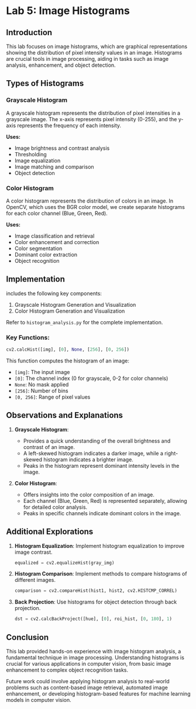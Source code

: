 # Lab 5: Image Histograms

## Introduction
This lab focuses on image histograms, which are graphical representations showing the distribution of pixel intensity values in an image. Histograms are crucial tools in image processing, aiding in tasks such as image analysis, enhancement, and object detection.

## Types of Histograms

### Grayscale Histogram
A grayscale histogram represents the distribution of pixel intensities in a grayscale image. The x-axis represents pixel intensity (0-255), and the y-axis represents the frequency of each intensity.

**Uses:**
- Image brightness and contrast analysis
- Thresholding
- Image equalization
- Image matching and comparison
- Object detection

### Color Histogram
A color histogram represents the distribution of colors in an image. In OpenCV, which uses the BGR color model, we create separate histograms for each color channel (Blue, Green, Red).

**Uses:**
- Image classification and retrieval
- Color enhancement and correction
- Color segmentation
- Dominant color extraction
- Object recognition

## Implementation

includes the following key components:

1. Grayscale Histogram Generation and Visualization
2. Color Histogram Generation and Visualization

Refer to `histogram_analysis.py` for the complete implementation.

### Key Functions:

```python
cv2.calcHist([img], [0], None, [256], [0, 256])
```
This function computes the histogram of an image:
- `[img]`: The input image
- `[0]`: The channel index (0 for grayscale, 0-2 for color channels)
- `None`: No mask applied
- `[256]`: Number of bins
- `[0, 256]`: Range of pixel values

## Observations and Explanations

1. **Grayscale Histogram**:
   - Provides a quick understanding of the overall brightness and contrast of an image.
   - A left-skewed histogram indicates a darker image, while a right-skewed histogram indicates a brighter image.
   - Peaks in the histogram represent dominant intensity levels in the image.

2. **Color Histogram**:
   - Offers insights into the color composition of an image.
   - Each channel (Blue, Green, Red) is represented separately, allowing for detailed color analysis.
   - Peaks in specific channels indicate dominant colors in the image.

## Additional Explorations

1. **Histogram Equalization**: Implement histogram equalization to improve image contrast.
   ```python
   equalized = cv2.equalizeHist(gray_img)
   ```

2. **Histogram Comparison**: Implement methods to compare histograms of different images.
   ```python
   comparison = cv2.compareHist(hist1, hist2, cv2.HISTCMP_CORREL)
   ```

3. **Back Projection**: Use histograms for object detection through back projection.
   ```python
   dst = cv2.calcBackProject([hue], [0], roi_hist, [0, 180], 1)
   ```

## Conclusion

This lab provided hands-on experience with image histogram analysis, a fundamental technique in image processing. Understanding histograms is crucial for various applications in computer vision, from basic image enhancement to complex object recognition tasks.

Future work could involve applying histogram analysis to real-world problems such as content-based image retrieval, automated image enhancement, or developing histogram-based features for machine learning models in computer vision.